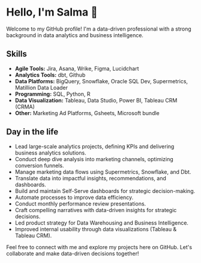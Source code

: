 # Hello, I'm Salma 👋
Welcome to my GitHub profile! 
I'm a data-driven professional with a strong background in data analytics and business intelligence.

## Skills
- **Agile Tools:** Jira, Asana, Wrike, Figma, Lucidchart
- **Analytics Tools:** dbt, Github
- **Data Platforms:** BigQuery, Snowflake, Oracle SQL Dev, Supermetrics, Matillion Data Loader
- **Programming:** SQL, Python, R
- **Data Visualization:** Tableau, Data Studio, Power BI, Tableau CRM (CRMA)
- **Other:** Marketing Ad Platforms, Gsheets, Microsoft bundle

## Day in the life
- Lead large-scale analytics projects, defining KPIs and delivering business analytics solutions.
- Conduct deep dive analysis into marketing channels, optimizing conversion funnels.
- Manage marketing data flows using Supermetrics, Snowflake, and Dbt.
- Translate data into impactful insights, recommendations, and dashboards.
- Build and maintain Self-Serve dashboards for strategic decision-making.
- Automate processes to improve data efficiency.
- Conduct monthly performance review presentations.
- Craft compelling narratives with data-driven insights for strategic decisions.
- Led product strategy for Data Warehousing and Business Intelligence.
- Improved internal usability through data visualizations (Tableau & Tableau CRM).


Feel free to connect with me and explore my projects here on GitHub. Let's collaborate and make data-driven decisions together!
